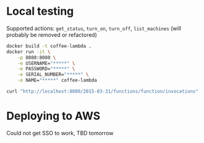 # Local testing
Supported actions: `get_status`, `turn_on`, `turn_off`, `list_machines` (will probably be removed or refactored)

```bash
docker build -t coffee-lambda .
docker run -it \
    -p 8080:8080 \
    -e USERNAME="*****" \
    -e PASSWORD="*****" \
    -e SERIAL_NUMBER="*****" \
    -e NAME="*****" coffee-lambda 

curl "http://localhost:8080/2015-03-31/functions/function/invocations" -d '{"action":"get_status"}' | jq
```

# Deploying to AWS
Could not get SSO to work, TBD tomorrow
